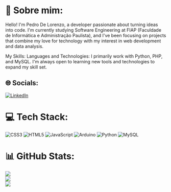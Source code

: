 # 💫 Sobre mim:
Hello! I'm Pedro De Lorenzo, a developer passionate about turning ideas into code. I'm currently studying Software Engineering at FIAP (Faculdade de Informática e Administração Paulista), and I've been focusing on projects that combine my love for technology with my interest in web development and data analysis.

My Skills:
Languages and Technologies: I primarily work with Python, PHP, and MySQL. I'm always open to learning new tools and technologies to expand my skill set.


## 🌐 Socials:
[![LinkedIn](https://img.shields.io/badge/LinkedIn-%230077B5.svg?logo=linkedin&logoColor=white)](https://www.linkedin.com/in/pedro-de-lorenzo/)

# 💻 Tech Stack:
![CSS3](https://img.shields.io/badge/css3-%231572B6.svg?style=flat&logo=css3&logoColor=white) ![HTML5](https://img.shields.io/badge/html5-%23E34F26.svg?style=flat&logo=html5&logoColor=white) ![JavaScript](https://img.shields.io/badge/javascript-%23323330.svg?style=flat&logo=javascript&logoColor=%23F7DF1E) ![Arduino](https://img.shields.io/badge/-Arduino-00979D?style=flat&logo=Arduino&logoColor=white) ![Python](https://img.shields.io/badge/python-3670A0?style=flat&logo=python&logoColor=ffdd54) ![MySQL](https://img.shields.io/badge/mysql-%2300000f.svg?style=flat&logo=mysql&logoColor=white)
# 📊 GitHub Stats:
![](https://github-readme-stats.vercel.app/api?username=PedroLorenzop&theme=radical&hide_border=true&include_all_commits=true&count_private=false)<br/>
![](https://github-readme-streak-stats.herokuapp.com/?user=PedroLorenzop&theme=radical&hide_border=true)<br/>
![](https://github-readme-stats.vercel.app/api/top-langs/?username=PedroLorenzop&theme=radical&hide_border=true&include_all_commits=true&count_private=false&layout=compact)

